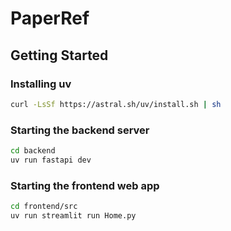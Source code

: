 # PaperRef

## Getting Started

### Installing uv

```bash
curl -LsSf https://astral.sh/uv/install.sh | sh
```

### Starting the backend server 

   ```bash
   cd backend
   uv run fastapi dev
   ```

### Starting the frontend web app 

   ```bash
   cd frontend/src
   uv run streamlit run Home.py
   ```
